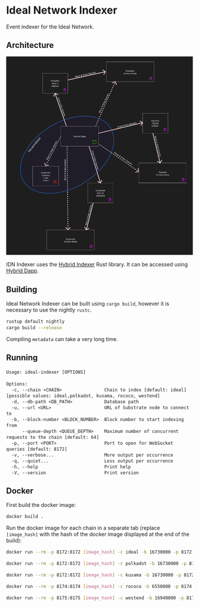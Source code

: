 # Ideal Network Indexer

Event indexer for the Ideal Network.

## Architecture

![Hybrid Architecture](https://raw.githubusercontent.com/ethernomad/hybrid-diagram/main/hybrid.png)

IDN Indexer uses the [Hybrid Indexer](https://github.com/hybrid-explorer/hybrid-indexer) Rust library. It can be accessed using [Hybrid Dapp](https://github.com/hybrid-explorer/hybrid-dapp).

## Building

Ideal Network Indexer can be built using `cargo build`, however it is necessary to use the nightly `rustc`.

```sh
rustup default nightly
cargo build --release
```

Compiling `metadata` can take a very long time.

## Running

```
Usage: ideal-indexer [OPTIONS]

Options:
  -c, --chain <CHAIN>                Chain to index [default: ideal] [possible values: ideal,polkadot, kusama, rococo, westend]
  -d, --db-path <DB_PATH>            Database path
  -u, --url <URL>                    URL of Substrate node to connect to
  -b, --block-number <BLOCK_NUMBER>  Block number to start indexing from
      --queue-depth <QUEUE_DEPTH>    Maximum number of concurrent requests to the chain [default: 64]
  -p, --port <PORT>                  Port to open for WebSocket queries [default: 8172]
  -v, --verbose...                   More output per occurrence
  -q, --quiet...                     Less output per occurrence
  -h, --help                         Print help
  -V, --version                      Print version
```

## Docker

First build the docker image:

```sh
docker build .
```

Run the docker image for each chain in a separate tab (replace `[image_hash]` with the hash of the docker image displayed at the end of the build):

```sh
docker run --rm -p 8172:8172 [image_hash] -c ideal -b 16730000 -p 8172  
```

```sh
docker run --rm -p 8172:8172 [image_hash] -c polkadot -b 16730000 -p 8172
```

```sh
docker run --rm -p 8172:8172 [image_hash] -c kusama -b 16730000 -p 8172
```
  
```sh
docker run --rm -p 8174:8174 [image_hash] -c rococo -b 6550000 -p 8174
```
  
```sh
docker run --rm -p 8175:8175 [image_hash] -c westend -b 16940000 -p 8175
```
